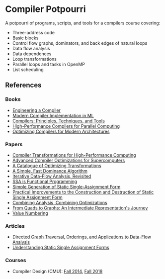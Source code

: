 # Compiler Potpourri

A potpourri of programs, scripts, and tools for a compilers course covering:
- Three-address code
- Basic blocks
- Control flow graphs, dominators, and back edges of natural loops
- Data flow analysis
- Data dependences
- Loop transformations
- Parallel loops and tasks in OpenMP
- List scheduling

## References

### Books
- [Engineering a Compiler](https://www.elsevier.com/books/engineering-a-compiler/cooper/978-0-12-088478-0)
- [Modern Compiler Implementation in ML](https://www.cs.princeton.edu/~appel/modern/ml)
- [Compilers: Principles, Techniques, and Tools](https://www.pearson.com/us/higher-education/program/Aho-Compilers-Principles-Techniques-and-Tools-2nd-Edition/PGM167067.html)
- [High-Performance Compilers for Parallel Computing](https://www.pearson.com/us/higher-education/program/Wolfe-High-Performance-Compilers-for-Parallel-Computing/PGM186908.html)
- [Optimizing Compilers for Modern Architectures](https://www.elsevier.com/books/optimizing-compilers-for-modern-architectures/allen/978-0-08-051324-9)

### Papers
- [Compiler Transformations for High-Performance Computing](http://dl.acm.org/citation.cfm?id=197406)
- [Advanced Compiler Optimizations for Supercomputers](http://dl.acm.org/citation.cfm?id=7904)
- [A Catalogue of Optimizing Transformations](https://www.clear.rice.edu/comp512/Lectures/Papers/1971-allen-catalog.pdf)
- [A Simple, Fast Dominance Algorithm](https://www.cs.rice.edu/~keith/Embed/dom.pdf)
- [Iterative Data-Flow Analysis, Revisited](https://scholarship.rice.edu/handle/1911/96324)
- [SSA is Functional Programming](https://www.cs.princeton.edu/~appel/papers/ssafun.pdf)
- [Simple Generation of Static Single-Assignment Form](https://link.springer.com/content/pdf/10.1007/3-540-46423-9_8.pdf)
- [Practical Improvements to the Construction and Destruction of Static Single Assignment Form](http://citeseerx.ist.psu.edu/viewdoc/summary?doi=10.1.1.49.9683)
- [Combining Analysis, Combining Optimizations](https://scholarship.rice.edu/handle/1911/16807)
- [From Quads to Graphs: An Intermediate Representation's Journey](https://www.researchgate.net/publication/2746343_From_Quads_to_Graphs_An_Intermediate_Representation's_Journey)
- [Value Numbering](http://softlib.rice.edu/pub/CRPC-TRs/reports/CRPC-TR94517-S.pdf)

### Articles
- [Directed Graph Traversal, Orderings, and Applications to Data-Flow Analysis](https://eli.thegreenplace.net/2015/directed-graph-traversal-orderings-and-applications-to-data-flow-analysis/)
- [Understanding Static Single Assignment Forms](https://blog.yossarian.net/2020/10/23/Understanding-static-single-assignment-forms)

### Courses
- Compiler Design (CMU): [Fall 2014](http://www.cs.cmu.edu/~fp/courses/15411-f14/schedule.html), [Fall 2018](https://www.cs.cmu.edu/~janh/courses/411/18/schedule.html)
